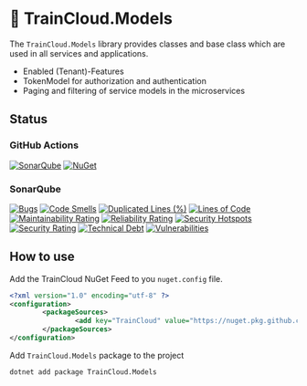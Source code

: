 ﻿# 🚆 TrainCloud.Models

The `TrainCloud.Models` library provides classes and base class which are used in all services and applications. 

* Enabled (Tenant)-Features
* TokenModel for authorization and authentication
* Paging and filtering of service models in the microservices

## Status

### GitHub Actions
[![SonarQube](https://github.com/traincloud-net/TrainCloud.Models/actions/workflows/sonarqube.yml/badge.svg)](https://github.com/traincloud-net/TrainCloud.Models/actions/workflows/sonarqube.yml) 
[![NuGet](https://github.com/traincloud-net/TrainCloud.Models/actions/workflows/nuget.yml/badge.svg)](https://github.com/traincloud-net/TrainCloud.Models/actions/workflows/nuget.yml) 

### SonarQube
[![Bugs](https://sonarqube.traincloud.net/api/project_badges/measure?project=TrainCloud.Models&metric=bugs&token=sqb_54c03c28f976684cdbed8800e1b14fb632f158e4)](https://sonarqube.traincloud.net/dashboard?id=TrainCloud.Models)
[![Code Smells](https://sonarqube.traincloud.net/api/project_badges/measure?project=TrainCloud.Models&metric=code_smells&token=sqb_54c03c28f976684cdbed8800e1b14fb632f158e4)](https://sonarqube.traincloud.net/dashboard?id=TrainCloud.Models) 
[![Duplicated Lines (%)](https://sonarqube.traincloud.net/api/project_badges/measure?project=TrainCloud.Models&metric=duplicated_lines_density&token=sqb_54c03c28f976684cdbed8800e1b14fb632f158e4)](https://sonarqube.traincloud.net/dashboard?id=TrainCloud.Models) 
[![Lines of Code](https://sonarqube.traincloud.net/api/project_badges/measure?project=TrainCloud.Models&metric=ncloc&token=sqb_54c03c28f976684cdbed8800e1b14fb632f158e4)](https://sonarqube.traincloud.net/dashboard?id=TrainCloud.Models) 
[![Maintainability Rating](https://sonarqube.traincloud.net/api/project_badges/measure?project=TrainCloud.Models&metric=sqale_rating&token=sqb_54c03c28f976684cdbed8800e1b14fb632f158e4)](https://sonarqube.traincloud.net/dashboard?id=TrainCloud.Models) 
[![Reliability Rating](https://sonarqube.traincloud.net/api/project_badges/measure?project=TrainCloud.Models&metric=reliability_rating&token=sqb_54c03c28f976684cdbed8800e1b14fb632f158e4)](https://sonarqube.traincloud.net/dashboard?id=TrainCloud.Models) 
[![Security Hotspots](https://sonarqube.traincloud.net/api/project_badges/measure?project=TrainCloud.Models&metric=security_hotspots&token=sqb_54c03c28f976684cdbed8800e1b14fb632f158e4)](https://sonarqube.traincloud.net/dashboard?id=TrainCloud.Models) 
[![Security Rating](https://sonarqube.traincloud.net/api/project_badges/measure?project=TrainCloud.Models&metric=security_rating&token=sqb_54c03c28f976684cdbed8800e1b14fb632f158e4)](https://sonarqube.traincloud.net/dashboard?id=TrainCloud.Models) 
[![Technical Debt](https://sonarqube.traincloud.net/api/project_badges/measure?project=TrainCloud.Models&metric=sqale_index&token=sqb_54c03c28f976684cdbed8800e1b14fb632f158e4)](https://sonarqube.traincloud.net/dashboard?id=TrainCloud.Models) 
[![Vulnerabilities](https://sonarqube.traincloud.net/api/project_badges/measure?project=TrainCloud.Models&metric=vulnerabilities&token=sqb_54c03c28f976684cdbed8800e1b14fb632f158e4)](https://sonarqube.traincloud.net/dashboard?id=TrainCloud.Models)

## How to use

Add the TrainCloud NuGet Feed to you `nuget.config` file.

```xml
<?xml version="1.0" encoding="utf-8" ?>
<configuration>
		<packageSources>
				<add key="TrainCloud" value="https://nuget.pkg.github.com/traincloud-net/index.json" />
		</packageSources>
</configuration>
```

Add `TrainCloud.Models` package to the project

```bash
dotnet add package TrainCloud.Models
```
